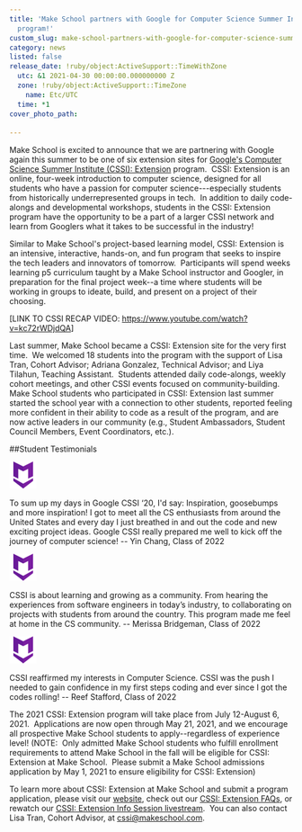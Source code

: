 ```yaml
---
title: 'Make School partners with Google for Computer Science Summer Institute: Extension
  program!'
custom_slug: make-school-partners-with-google-for-computer-science-summer-institute-extension-program
category: news
listed: false
release_date: !ruby/object:ActiveSupport::TimeWithZone
  utc: &1 2021-04-30 00:00:00.000000000 Z
  zone: !ruby/object:ActiveSupport::TimeZone
    name: Etc/UTC
  time: *1
cover_photo_path: 

---
```

Make School is excited to announce that we are partnering with Google again this summer to be one of six extension sites for [Google's Computer Science Summer Institute (CSSI): Extension](https://buildyourfuture.withgoogle.com/programs/computer-science-summer-institute/) program.  CSSI: Extension is an online, four-week introduction to computer science, designed for all students who have a passion for computer science---especially students from historically underrepresented groups in tech.  In addition to daily code-alongs and developmental workshops, students in the CSSI: Extension program have the opportunity to be a part of a larger CSSI network and learn from Googlers what it takes to be successful in the industry!

Similar to Make School's project-based learning model, CSSI: Extension is an intensive, interactive, hands-on, and fun program that seeks to inspire the tech leaders and innovators of tomorrow.  Participants will spend weeks learning p5 curriculum taught by a Make School instructor and Googler, in preparation for the final project week--a time where students will be working in groups to ideate, build, and present on a project of their choosing.

[LINK TO CSSI RECAP VIDEO: <https://www.youtube.com/watch?v=kc72rWDjdQA>]

Last summer, Make School became a CSSI: Extension site for the very first time.  We welcomed 18 students into the program with the support of Lisa Tran, Cohort Advisor; Adriana Gonzalez, Technical Advisor; and Liya Tilahun, Teaching Assistant.  Students attended daily code-alongs, weekly cohort meetings, and other CSSI events focused on community-building.  Make School students who participated in CSSI: Extension last summer started the school year with a connection to other students, reported feeling more confident in their ability to code as a result of the program, and are now active leaders in our community (e.g., Student Ambassadors, Student Council Members, Event Coordinators, etc.).

##Student Testimonials

![alt text](https://github.com/adam-p/markdown-here/raw/master/src/common/images/icon48.png "Logo Title Text 1")

To sum up my days in Google CSSI ‘20, I'd say: Inspiration, goosebumps and more inspiration! I got to meet all the CS enthusiasts from around the United States and every day I just breathed in and out the code and new exciting project ideas. Google CSSI really prepared me well to kick off the journey of computer science! -- Yin Chang, Class of 2022

![alt text](https://github.com/adam-p/markdown-here/raw/master/src/common/images/icon48.png "Logo Title Text 1")

CSSI is about learning and growing as a community. From hearing the experiences from software engineers in today’s industry, to collaborating on projects with students from around the country. This program made me feel at home in the CS community. -- Merissa Bridgeman, Class of 2022

![alt text](https://github.com/adam-p/markdown-here/raw/master/src/common/images/icon48.png "Logo Title Text 1")

CSSI reaffirmed my interests in Computer Science. CSSI was the push I needed to gain confidence in my first steps coding and ever since I got the codes rolling! -- Reef Stafford, Class of 2022

The 2021 CSSI: Extension program will take place from July 12-August 6, 2021.  Applications are now open through May 21, 2021, and we encourage all prospective Make School students to apply--regardless of experience level! (NOTE:  Only admitted Make School students who fulfill enrollment requirements to attend Make School in the fall will be eligible for CSSI: Extension at Make School.  Please submit a Make School admissions application by May 1, 2021 to ensure eligibility for CSSI: Extension)

To learn more about CSSI: Extension at Make School and submit a program application, please visit our [website](https://www.makeschool.com/info/google-cssi/), check out our [CSSI: Extension FAQs](https://docs.google.com/document/d/1KKk_gEbgxD16SIlvEgifCEZ7QpJUjzBzIdzdgFm6oAc/view), or rewatch our [CSSI: Extension Info Session livestream](https://youtu.be/hSJW9NF6OJ4?t=315).  You can also contact Lisa Tran, Cohort Advisor, at <cssi@makeschool.com>.
